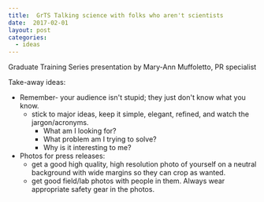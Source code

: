 ```yaml
---
title:  GrTS Talking science with folks who aren't scientists
date:  2017-02-01
layout: post
categories:
  - ideas
---
```

Graduate Training Series presentation by Mary-Ann Muffoletto, PR specialist

Take-away ideas:
  * Remember- your audience isn't stupid; they just don't know what you know.
    - stick to major ideas, keep it simple, elegant, refined, and watch the jargon/acronyms.
      - What am I looking for?
      - What problem am I trying to solve?
      - Why is it interesting to me?
  * Photos for press releases:
    - get a good high quality, high resolution photo of yourself on a neutral background with wide margins so they can crop as wanted.
    - get good field/lab photos with people in them. Always wear appropriate safety gear in the photos.
